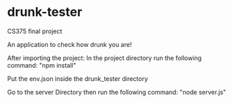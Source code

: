 # drunk-tester
CS375 final project

An application to check how drunk you are!

After importing the project:
In the project directory run the following command:
  "npm install"
  
Put the env.json inside the drunk_tester directory

Go to the server Directory
then run the following command:
 "node server.js"
